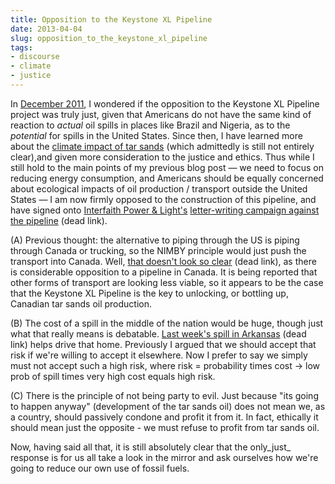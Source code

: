 ```yaml
---
title: Opposition to the Keystone XL Pipeline
date: 2013-04-04
slug: opposition_to_the_keystone_xl_pipeline
tags:
- discourse
- climate
- justice
---
```


In [December 2011](../2011/2011-12-31-keystone_pipeline_nimby.md), I wondered if the opposition to the Keystone XL Pipeline project was
truly just, given that Americans do not have the same kind of reaction to
_actual_ oil spills in places like Brazil and Nigeria, as to the _potential_ for
spills in the United States. Since then, I have learned more about the [climate
impact of tar sands](http://www.washingtonpost.com/blogs/wonkblog/wp/2013/03/01/state-department-keystone-xl-likely-to-have-small-impact-on-climate-tar-sands/) (which admittedly is still not entirely clear),and
given more consideration to the justice and ethics. Thus while I still hold to
the main points of my previous blog post &mdash; we need to focus on reducing
energy consumption, and Americans should be equally concerned about ecological
impacts of oil production / transport outside the United States &mdash; I am now
firmly opposed to the construction of this pipeline, and have signed onto
[Interfaith Power &amp; Light's](http://www.interfaithpowerandlight.org) [letter-writing
campaign against the pipeline](http://action.interfaithpowerandlight.org/siteapps/advocacy/ActionItem.aspx?c=dmJUKgOZJiI8G&b=8627517&aid=519509)  (dead link).

<!-- truncate -->

(A) Previous thought: the alternative to piping through the US is piping through
Canada or trucking, so the NIMBY principle would just push the transport into
Canada. Well, [that
doesn't look so clear](http://switchboard.nrdc.org/blogs/ddroitsch/just_the_facts_climate_impacts_1.html) (dead link), as there is considerable opposition to a pipeline in
Canada. It is being reported that other forms of transport are looking less
viable, so it appears to be the case that the Keystone XL Pipeline is the key to
unlocking, or bottling up, Canadian tar sands oil production.

(B) The cost of a spill in the middle of the nation would be huge, though just
what that really means is debatable. [Last
week's spill in Arkansas](http://www.alternet.org/environment/6-things-you-need-know-about-arkansas-oil-spill) (dead link) helps drive that home. Previously I argued that we
should accept that risk if we're willing to accept it elsewhere. Now I prefer to
say we simply must not accept such a high risk, where risk = probability times
cost &rarr; low prob of spill times very high cost equals high risk.

(C) There is the principle of not being party to evil. Just because "its going
to happen anyway" (development of the tar sands oil) does not mean we, as a
country, should passively condone and profit it from it. In fact, ethically it
should mean just the opposite - we must refuse to profit from tar sands oil.

Now, having said all that, it is still absolutely clear that the only_just_
response is for us all take a look in the mirror and ask ourselves how we're
going to reduce our own use of fossil fuels.
